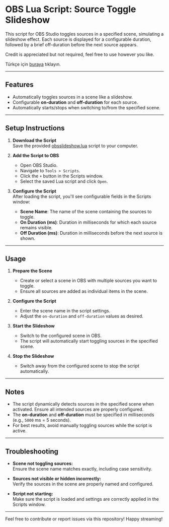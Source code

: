 # OBS Lua Script: Source Toggle Slideshow

This script for OBS Studio toggles sources in a specified scene, simulating a slideshow effect. Each source is displayed for a configurable duration, followed by a brief off-duration before the next source appears.

Credit is appreciated but not required, feel free to use however you like.

Türkçe için [buraya](./Kilavuz.md) tıklayın.

---

## Features

- Automatically toggles sources in a scene like a slideshow.
- Configurable **on-duration** and **off-duration** for each source.
- Automatically starts/stops when switching to/from the specified scene.

---

## Setup Instructions

1. **Download the Script**  
   Save the provided [obsslideshow.lua](./obsslideshow.lua) script to your computer.

2. **Add the Script to OBS**  
   - Open OBS Studio.  
   - Navigate to `Tools > Scripts`.  
   - Click the `+` button in the Scripts window.  
   - Select the saved Lua script and click `Open`.

3. **Configure the Script**  
   After loading the script, you'll see configurable fields in the Scripts window:
   - **Scene Name**: The name of the scene containing the sources to toggle.
   - **On Duration (ms)**: Duration in milliseconds for which each source remains visible.
   - **Off Duration (ms)**: Duration in milliseconds before the next source is shown.

---

## Usage

1. **Prepare the Scene**  
   - Create or select a scene in OBS with multiple sources you want to toggle.  
   - Ensure all sources are added as individual items in the scene.

2. **Configure the Script**  
   - Enter the scene name in the script settings.  
   - Adjust the `on-duration` and `off-duration` values as desired.

3. **Start the Slideshow**  
   - Switch to the configured scene in OBS.  
   - The script will automatically start toggling sources in the specified scene.

4. **Stop the Slideshow**  
   - Switch away from the configured scene to stop the script automatically.

---

## Notes

- The script dynamically detects sources in the specified scene when activated. Ensure all intended sources are properly configured.
- The **on-duration** and **off-duration** must be specified in milliseconds (e.g., `5000` ms = 5 seconds).
- For best results, avoid manually toggling sources while the script is active.

---

## Troubleshooting

- **Scene not toggling sources:**  
  Ensure the scene name matches exactly, including case sensitivity.

- **Sources not visible or hidden incorrectly:**  
  Verify the sources in the scene are properly named and configured.

- **Script not starting:**  
  Make sure the script is loaded and settings are correctly applied in the Scripts window.

---

Feel free to contribute or report issues via this repository! Happy streaming!
